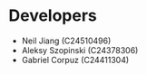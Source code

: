 # Developers
- Neil Jiang       (C24510496)
- Aleksy Szopinski (C24378306)
- Gabriel Corpuz   (C24411304)
